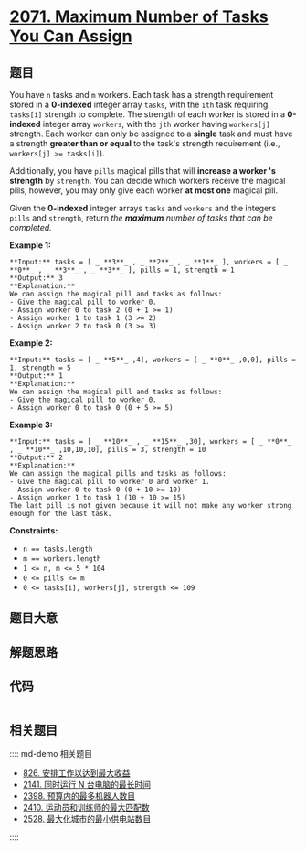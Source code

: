 # [2071. Maximum Number of Tasks You Can Assign](https://leetcode.com/problems/maximum-number-of-tasks-you-can-assign)

## 题目

You have `n` tasks and `m` workers. Each task has a strength requirement
stored in a **0-indexed** integer array `tasks`, with the `ith` task requiring
`tasks[i]` strength to complete. The strength of each worker is stored in a
**0-indexed** integer array `workers`, with the `jth` worker having
`workers[j]` strength. Each worker can only be assigned to a **single** task
and must have a strength **greater than or equal** to the task's strength
requirement (i.e., `workers[j] >= tasks[i]`).

Additionally, you have `pills` magical pills that will **increase a worker 's
strength** by `strength`. You can decide which workers receive the magical
pills, however, you may only give each worker **at most one** magical pill.

Given the **0-indexed** integer arrays `tasks` and `workers` and the integers
`pills` and `strength`, return _the **maximum** number of tasks that can be
completed._



**Example 1:**

    
    
    **Input:** tasks = [ _ **3**_ , _ **2**_ , _ **1**_ ], workers = [ _ **0**_ , _ **3**_ , _ **3**_ ], pills = 1, strength = 1
    **Output:** 3
    **Explanation:**
    We can assign the magical pill and tasks as follows:
    - Give the magical pill to worker 0.
    - Assign worker 0 to task 2 (0 + 1 >= 1)
    - Assign worker 1 to task 1 (3 >= 2)
    - Assign worker 2 to task 0 (3 >= 3)
    

**Example 2:**

    
    
    **Input:** tasks = [ _ **5**_ ,4], workers = [ _ **0**_ ,0,0], pills = 1, strength = 5
    **Output:** 1
    **Explanation:**
    We can assign the magical pill and tasks as follows:
    - Give the magical pill to worker 0.
    - Assign worker 0 to task 0 (0 + 5 >= 5)
    

**Example 3:**

    
    
    **Input:** tasks = [ _ **10**_ , _ **15**_ ,30], workers = [ _ **0**_ , _ **10**_ ,10,10,10], pills = 3, strength = 10
    **Output:** 2
    **Explanation:**
    We can assign the magical pills and tasks as follows:
    - Give the magical pill to worker 0 and worker 1.
    - Assign worker 0 to task 0 (0 + 10 >= 10)
    - Assign worker 1 to task 1 (10 + 10 >= 15)
    The last pill is not given because it will not make any worker strong enough for the last task.
    



**Constraints:**

  * `n == tasks.length`
  * `m == workers.length`
  * `1 <= n, m <= 5 * 104`
  * `0 <= pills <= m`
  * `0 <= tasks[i], workers[j], strength <= 109`


## 题目大意

## 解题思路

## 代码

```javascript

```

## 相关题目

:::: md-demo 相关题目
- [826. 安排工作以达到最大收益](https://leetcode.com/problems/most-profit-assigning-work)
- [2141. 同时运行 N 台电脑的最长时间](https://leetcode.com/problems/maximum-running-time-of-n-computers)
- [2398. 预算内的最多机器人数目](https://leetcode.com/problems/maximum-number-of-robots-within-budget)
- [2410. 运动员和训练师的最大匹配数](https://leetcode.com/problems/maximum-matching-of-players-with-trainers)
- [2528. 最大化城市的最小供电站数目](https://leetcode.com/problems/maximize-the-minimum-powered-city)

::::
